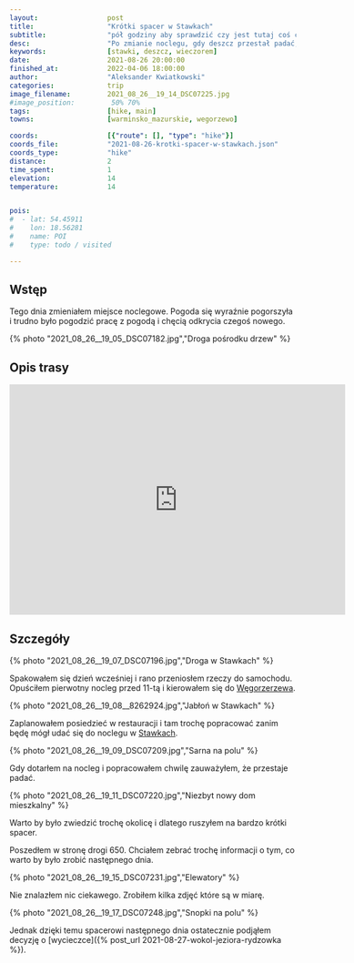 ```yaml
---
layout:                 post
title:                  "Krótki spacer w Stawkach"
subtitle:               "pół godziny aby sprawdzić czy jest tutaj coś ciekawego"
desc:                   "Po zmianie noclegu, gdy deszcz przestał padać, postanowiłem zobaczyć co jest w miejscowości której będę nocował. "
keywords:               [stawki, deszcz, wieczorem]
date:                   2021-08-26 20:00:00
finished_at:            2022-04-06 18:00:00
author:                 "Aleksander Kwiatkowski"
categories:             trip
image_filename:         2021_08_26__19_14_DSC07225.jpg
#image_position:         50% 70%
tags:                   [hike, main]
towns:                  [warminsko_mazurskie, wegorzewo]

coords:                 [{"route": [], "type": "hike"}]
coords_file:            "2021-08-26-krotki-spacer-w-stawkach.json"
coords_type:            "hike"
distance:               2
time_spent:             1
elevation:              14
temperature:            14


pois:
#  - lat: 54.45911
#    lon: 18.56281
#    name: POI
#    type: todo / visited

---
```


[wiki-wegorzewo]: https://pl.wikipedia.org/wiki/W%C4%99gorzewo_(powiat_gnie%C5%BAnie%C5%84ski)
[wiki-stawki]: https://pl.wikipedia.org/wiki/Stawki_(wojew%C3%B3dztwo_warmi%C5%84sko-mazurskie)

## Wstęp

Tego dnia zmieniałem miejsce noclegowe. Pogoda się wyraźnie pogorszyła i
trudno było pogodzić pracę z pogodą i chęcią odkrycia czegoś nowego.

{% photo "2021_08_26__19_05_DSC07182.jpg","Droga pośrodku drzew" %}

## Opis trasy

<iframe height='405' width='590' frameborder='0' allowtransparency='true' scrolling='no' src='https://www.strava.com/activities/5862896457/embed/04c533a8a6e92c965e82aaa46a414915ae72e822'></iframe>

## Szczegóły

{% photo "2021_08_26__19_07_DSC07196.jpg","Droga w Stawkach" %}

Spakowałem się dzień wcześniej i rano przeniosłem rzeczy do samochodu. Opuściłem
pierwotny nocleg przed 11-tą i kierowałem się do [Węgorzerzewa][wiki-wegorzewo].

{% photo "2021_08_26__19_08__8262924.jpg","Jabłoń w Stawkach" %}

Zaplanowałem posiedzieć w restauracji i tam trochę popracować zanim będę
mógł udać się do noclegu w [Stawkach][wiki-stawki].

{% photo "2021_08_26__19_09_DSC07209.jpg","Sarna na polu" %}

Gdy dotarłem na nocleg i popracowałem chwilę zauważyłem, że przestaje
padać.

{% photo "2021_08_26__19_11_DSC07220.jpg","Niezbyt nowy dom mieszkalny" %}

Warto by było zwiedzić trochę okolicę i dlatego ruszyłem na bardzo krótki spacer.

Poszedłem w stronę drogi 650. Chciałem zebrać trochę informacji o tym, co
warto by było zrobić następnego dnia.

{% photo "2021_08_26__19_15_DSC07231.jpg","Elewatory" %}

Nie znalazłem nic ciekawego. Zrobiłem kilka zdjęć które są w miarę.

{% photo "2021_08_26__19_17_DSC07248.jpg","Snopki na polu" %}

Jednak dzięki temu spacerowi następnego dnia ostatecznie podjąłem decyzję
o [wycieczce]({% post_url 2021-08-27-wokol-jeziora-rydzowka %}).
